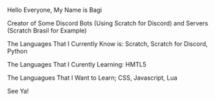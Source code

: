 Hello Everyone, My Name is Bagi

Creator of Some Discord Bots (Using Scratch for Discord) and Servers (Scratch Brasil for Example)

The Languages That I Currently Know is: Scratch, Scratch for Discord, Python

The Languages That I Curently Learning: HMTL5

The Languagues That I Want to Learn; CSS, Javascript, Lua

See Ya!
